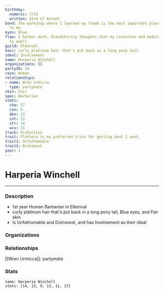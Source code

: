 ```yaml
---
birthday:
  numeric: 7/33
  written: 33rd of Korent
bond: The workshop where I learned my trade is the most important place in the world
  to me.
eyes: Blue
flaw: I harbor dark, bloodthirsty thoughts that my isolation and meditation failed
  to quell.
guild: Elkenval
hair: curly platinum hair that's put back in a long pony tail
ideal: Involvement
name: Harperia Winchell
organizations: []
partyID: 14
race: Human
relationships:
- name: Wren Urmicca
  type: partymate
skin: Fair
spec: Barbarian
stats:
  cha: 17
  con: 9
  dex: 13
  int: 13
  str: 14
  wis: 11
track: Protection
trait: Flattery is my preferred trick for getting what I want.
trait1: Unfathomable
trait2: Dishonest
year: 1
---
```

# Harperia Winchell
---
### Description
- 1st year Human Barbarian in Elkenval
- curly platinum hair that's put back in a long pony tail, Blue eyes, and Fair skin
- Is Unfathomable and Dishonest, and has Involvement as their ideal

### Organizations
### Relationships
[[Wren Urmicca]]: partymate
### Stats
```statblock
name: Harperia Winchell
stats: [14, 13, 9, 13, 11, 17]
```